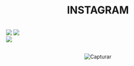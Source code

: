 <div align="center">

<h1>INSTAGRAM</h1>

</div><br>

<div>
<img src="https://img.shields.io/badge/HTML-239120?style=for-the-badge&logo=html5&logoColor=white">
<img src="https://img.shields.io/badge/CSS-239120?&style=for-the-badge&logo=css3&logoColor=white">
<br>
<img src="https://img.shields.io/badge/Made%20for-VSCode-1f425f.svg">
</div><br>

<div align="center">

![Capturar](https://user-images.githubusercontent.com/31187727/223231181-452c18cc-7ed9-443c-b5df-837023eda1c5.PNG)

</div>

